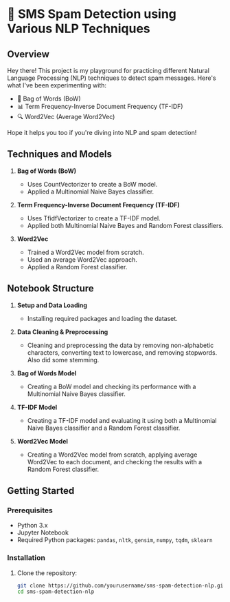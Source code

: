 # 📧 SMS Spam Detection using Various NLP Techniques 

## Overview

Hey there! This project is my playground for practicing different Natural Language Processing (NLP) techniques to detect spam messages. Here's what I've been experimenting with:

- 🧠 Bag of Words (BoW)
- 📊 Term Frequency-Inverse Document Frequency (TF-IDF)
- 🔍 Word2Vec (Average Word2Vec)

Hope it helps you too if you're diving into NLP and spam detection!

## Techniques and Models

1. **Bag of Words (BoW)**
   - Uses CountVectorizer to create a BoW model.
   - Applied a Multinomial Naive Bayes classifier.

2. **Term Frequency-Inverse Document Frequency (TF-IDF)**
   - Uses TfidfVectorizer to create a TF-IDF model.
   - Applied both Multinomial Naive Bayes and Random Forest classifiers.

3. **Word2Vec**
   - Trained a Word2Vec model from scratch.
   - Used an average Word2Vec approach.
   - Applied a Random Forest classifier.

## Notebook Structure

1. **Setup and Data Loading**
   - Installing required packages and loading the dataset.

2. **Data Cleaning & Preprocessing**
   - Cleaning and preprocessing the data by removing non-alphabetic characters, converting text to lowercase, and removing stopwords. Also did some stemming.

3. **Bag of Words Model**
   - Creating a BoW model and checking its performance with a Multinomial Naive Bayes classifier.

4. **TF-IDF Model**
   - Creating a TF-IDF model and evaluating it using both a Multinomial Naive Bayes classifier and a Random Forest classifier.

5. **Word2Vec Model**
   - Creating a Word2Vec model from scratch, applying average Word2Vec to each document, and checking the results with a Random Forest classifier.

## Getting Started

### Prerequisites

- Python 3.x
- Jupyter Notebook
- Required Python packages: `pandas`, `nltk`, `gensim`, `numpy`, `tqdm`, `sklearn`

### Installation

1. Clone the repository:
   ```bash
   git clone https://github.com/yourusername/sms-spam-detection-nlp.git
   cd sms-spam-detection-nlp
